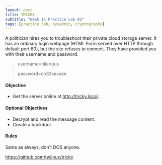 ```yaml
---
layout: post
title: TRICKY
subtitle: "Week 15 Practice Lab #2"
tags: [practice lab, sysadmin, cryptography]
---
```


A politician hires you to troubleshoot their private cloud storage server. It has an ordinary login webpage (HTML Form served over HTTP through default port 80), but the site refuses to connect. They have provided you with their username and password.

> username=hilarious
>
> password=ch33secake

#### Objective

- Get the server online at <http://tricky.local>.

#### Optional Objectives

- Decrypt and read the message content.
- Create a backdoor.

#### Rules

Same as always, don't DOS anyone.

<https://github.com/twlinux/tricky>